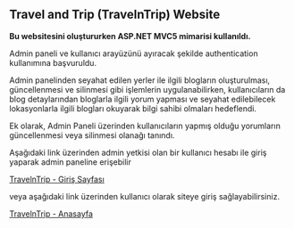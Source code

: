 ## Travel and Trip (TravelnTrip) Website
**Bu websitesini oluştururken ASP.NET MVC5 mimarisi kullanıldı.**

Admin paneli ve kullanıcı arayüzünü ayıracak şekilde authentication kullanımına başvuruldu. 

Admin panelinden seyahat edilen yerler ile ilgili blogların oluşturulması, güncellenmesi ve silinmesi gibi işlemlerin uygulanabilirken, kullanıcıların da blog detaylarından bloglarla ilgili yorum yapması 
ve seyahat edilebilecek lokasyonlarla ilgili blogları okuyarak bilgi sahibi olmaları hedeflendi. 

Ek olarak, Admin Paneli üzerinden kullanıcıların yapmış olduğu yorumların güncellenmesi veya silinmesi olanağı tanındı.

Aşağıdaki link üzerinden admin yetkisi olan bir kullanıcı hesabı ile giriş yaparak admin paneline erişebilir

[TravelnTrip - Giriş Sayfası](http://www.travelntrip.somee.com/Login/Login)

veya aşağıdaki link üzerinden kullanıcı olarak siteye giriş sağlayabilirsiniz.

[TravelnTrip - Anasayfa](http://www.travelntrip.somee.com/Default/Index)
